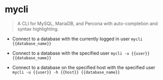 # mycli
> A CLI for MySQL, MariaDB, and Percona with auto-completion and syntax highlighting.

- Connect to a database with the currently logged in user
`mycli {{database_name}}`

- Connect to a database with the specified user
`mycli -u {{user}} {{database_name}}`

- Connect to a database on the specified host with the specified user
`mycli -u {{user}} -h {{host}} {{database_name}}`
